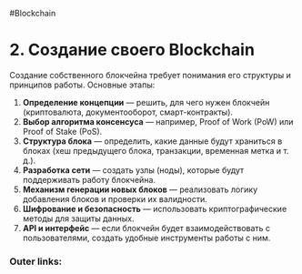 #Blockchain
# 2. Создание своего Blockchain

Создание собственного блокчейна требует понимания его структуры и принципов работы. Основные этапы:

1. **Определение концепции** — решить, для чего нужен блокчейн (криптовалюта, документооборот, смарт-контракты).
2. **Выбор алгоритма консенсуса** — например, Proof of Work (PoW) или Proof of Stake (PoS).
3. **Структура блока** — определить, какие данные будут храниться в блоках (хеш предыдущего блока, транзакции, временная метка и т. д.).
4. **Разработка сети** — создать узлы (ноды), которые будут поддерживать работу блокчейна.
5. **Механизм генерации новых блоков** — реализовать логику добавления блоков и проверки их валидности.
6. **Шифрование и безопасность** — использовать криптографические методы для защиты данных.
7. **API и интерфейс** — если блокчейн будет взаимодействовать с пользователями, создать удобные инструменты работы с ним.

### Outer links:

